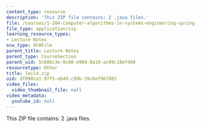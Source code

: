 ```yaml
---
content_type: resource
description: 'This ZIP file contains: 2 .java files.'
file: /courses/1-204-computer-algorithms-in-systems-engineering-spring-2010/df098ce197f5eb49c99b39c6ef967d83_lec14.zip
file_type: application/zip
learning_resource_types:
- Lecture Notes
ocw_type: OCWFile
parent_title: Lecture Notes
parent_type: CourseSection
parent_uid: 5c600c3e-8c80-e984-8a10-ac99c18efd48
resourcetype: Other
title: lec14.zip
uid: df098ce1-97f5-eb49-c99b-39c6ef967d83
video_files:
  video_thumbnail_file: null
video_metadata:
  youtube_id: null
---
```

This ZIP file contains: 2 .java files.

